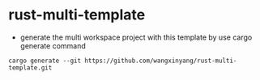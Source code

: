 # rust-multi-template

- generate the multi workspace project with this template by use cargo generate command

```
cargo generate --git https://github.com/wangxinyang/rust-multi-template.git
```
